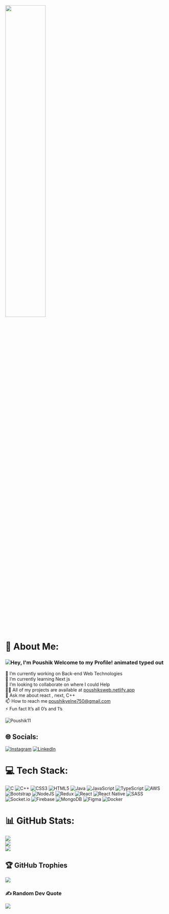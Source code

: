 <img src="https://i.pinimg.com/originals/eb/50/87/eb50875a68b04b0480fa929af2c7547c.gif"  height="50%" >

# 💫 About Me:
### <img src="https://readme-typing-svg.demolab.com?font=Operator+Mono&size=37&duration=2800&pause=2000&color=FAFAFA&center=true&vCenter=true&width=950&height=50&font-size=20&lines=Hey%2C+I'm+Poushik+Welcome+to+my+Github+Profile!" align="middle" alt="Hey, I'm Poushik Welcome to my Profile! animated typed out">
🔭 I’m currently working on Back-end Web Technologies<br> 🌱 I’m currently learning Next js<br> 👯 I’m looking to collaborate on where I could Help<br>👨‍💻 All of my projects are available at [poushiksweb.netlify.app](https://poushiksweb.netlify.app/)<br>💬 Ask me about react , next, C++<br>📫 How to reach me poushikyelne750@gmail.com<br>⚡  Fun fact It’s all 0’s and 1’s

<p align="left"> <img src="https://komarev.com/ghpvc/?username=Poushik11&label=Profile%20views&color=0e75b6&style=flat" alt="Poushik11" /> </p>

## 🌐 Socials:
[![Instagram](https://img.shields.io/badge/Instagram-%23E4405F.svg?logo=Instagram&logoColor=white)](https://instagram.com/poushik_yelne) [![LinkedIn](https://img.shields.io/badge/LinkedIn-%230077B5.svg?logo=linkedin&logoColor=white)](https://www.linkedin.com/in/poushik-yelne-b846a7228/) 

# 💻 Tech Stack:
![C](https://img.shields.io/badge/c-%2300599C.svg?style=for-the-badge&logo=c&logoColor=white) ![C++](https://img.shields.io/badge/c++-%2300599C.svg?style=for-the-badge&logo=c%2B%2B&logoColor=white) ![CSS3](https://img.shields.io/badge/css3-%231572B6.svg?style=for-the-badge&logo=css3&logoColor=white) ![HTML5](https://img.shields.io/badge/html5-%23E34F26.svg?style=for-the-badge&logo=html5&logoColor=white) ![Java](https://img.shields.io/badge/java-%23ED8B00.svg?style=for-the-badge&logo=openjdk&logoColor=white) ![JavaScript](https://img.shields.io/badge/javascript-%23323330.svg?style=for-the-badge&logo=javascript&logoColor=%23F7DF1E) ![TypeScript](https://img.shields.io/badge/typescript-%23007ACC.svg?style=for-the-badge&logo=typescript&logoColor=white) ![AWS](https://img.shields.io/badge/AWS-%23FF9900.svg?style=for-the-badge&logo=amazon-aws&logoColor=white) ![Bootstrap](https://img.shields.io/badge/bootstrap-%238511FA.svg?style=for-the-badge&logo=bootstrap&logoColor=white) ![NodeJS](https://img.shields.io/badge/node.js-6DA55F?style=for-the-badge&logo=node.js&logoColor=white) ![Redux](https://img.shields.io/badge/redux-%23593d88.svg?style=for-the-badge&logo=redux&logoColor=white) ![React](https://img.shields.io/badge/react-%2320232a.svg?style=for-the-badge&logo=react&logoColor=%2361DAFB) ![React Native](https://img.shields.io/badge/react_native-%2320232a.svg?style=for-the-badge&logo=react&logoColor=%2361DAFB) ![SASS](https://img.shields.io/badge/SASS-hotpink.svg?style=for-the-badge&logo=SASS&logoColor=white) ![Socket.io](https://img.shields.io/badge/Socket.io-black?style=for-the-badge&logo=socket.io&badgeColor=010101) ![Firebase](https://img.shields.io/badge/Firebase-039BE5?style=for-the-badge&logo=Firebase&logoColor=white) ![MongoDB](https://img.shields.io/badge/MongoDB-%234ea94b.svg?style=for-the-badge&logo=mongodb&logoColor=white) ![Figma](https://img.shields.io/badge/figma-%23F24E1E.svg?style=for-the-badge&logo=figma&logoColor=white) ![Docker](https://img.shields.io/badge/docker-%230db7ed.svg?style=for-the-badge&logo=docker&logoColor=white)
# 📊 GitHub Stats:
![](https://github-readme-stats.vercel.app/api?username=Poushik11&theme=gotham&hide_border=false&include_all_commits=true&count_private=true)<br/>
![](https://github-readme-streak-stats.herokuapp.com/?user=Poushik11&theme=gotham&hide_border=false)<br/>
![](https://github-readme-stats.vercel.app/api/top-langs/?username=Poushik11&theme=gotham&hide_border=false&include_all_commits=true&count_private=true&layout=compact)

## 🏆 GitHub Trophies
![](https://github-profile-trophy.vercel.app/?username=Poushik11&theme=tokyonight&no-frame=true&no-bg=false&margin-w=4)

### ✍️ Random Dev Quote
![](https://quotes-github-readme.vercel.app/api?type=vetical&theme=dark)

